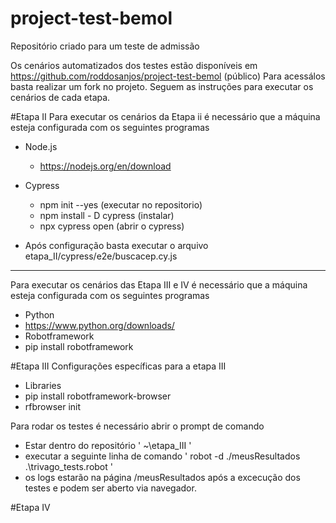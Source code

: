 # project-test-bemol
Repositório criado para um teste de admissão 

Os cenários automatizados dos testes estão disponíveis em https://github.com/roddosanjos/project-test-bemol (público)
Para acessálos basta realizar um fork no projeto. 
Seguem as instruções para executar os cenários de cada etapa.

#Etapa II
Para executar os cenários da Etapa ii é necessário que a máquina esteja configurada com os seguintes programas
- Node.js   
    - https://nodejs.org/en/download
- Cypress  
    - npm init --yes (executar no repositorio)
    - npm install - D cypress (instalar)
    - npx cypress open (abrir o cypress)

- Após configuração basta executar o arquivo etapa_II/cypress/e2e/buscacep.cy.js
________________________________________________________________________________________________

Para executar os cenários das Etapa III e IV é necessário que a máquina esteja configurada com os seguintes programas

- Python
 - https://www.python.org/downloads/
- Robotframework
 - pip install robotframework 





 
#Etapa III
Configurações específicas para a etapa III
- Libraries 
 - pip install robotframework-browser
 - rfbrowser init

Para rodar os testes é necessário abrir o prompt de comando
- Estar dentro do repositório ' ~\etapa_III '
- executar a seguinte linha de comando  ' robot -d ./meusResultados .\trivago_tests.robot '
- os logs estarão na página /meusResultados após a excecução dos testes e podem ser aberto via navegador.



#Etapa IV
